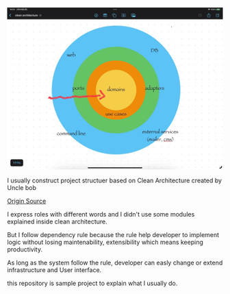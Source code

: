
![Architecture Diagram](/doc/img/arch.jpg "Architecture Diagram")

I usually construct project structuer based on Clean Architecture created by Uncle bob

[Origin Source](https://blog.cleancoder.com/uncle-bob/2012/08/13/the-clean-architecture.html)

I express roles with different words and I didn't use some modules explained inside clean architecture. 

But I follow dependency rule because the rule help developer to implement logic without losing maintenability, extensibility which means keeping productivity.   

As long as the system follow the rule, developer can easly change or extend infrastructure and User interface.

this repository is sample project to explain what I usually do.
